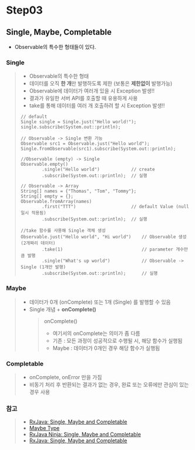 # Step03

## Single, Maybe, Completable
- Observable의 특수한 형태들이 있다.

### Single
> - Observable의 특수한 형태
> - 데이터를 오직 **한 개**만 발행하도록 제한 (보통은 **제한없이** 발행가능)
> - Observable에 데이터가 여러개 있을 시 Exception 발생!!
> - 결과가 유일한 서버 API를 호출할 때 유용하게 사용
> - take를 통해 데이터를 여러 개 호출하려 할 시 Exception 발생!!
> 
> <pre><code>// default
> Single<String> single = Single.just("Hello world!");
> single.subscribe(System.out::println);
> 
> // Observable -> Single 변환 가능
> Observable<String> src1 = Observable.just("Hello world");
> Single.fromObservable(src1).subscribe(System.out::println); 
> 
> //Observable (empty) -> Single
> Observable.empty()
>         .single("Hello world")            // create
>         .subscribe(System.out::println);  // 실행
> 
> // Observable -> Array
> String[] names = {"Thomas", "Tom", "Tommy"};
> String[] empty = {};
> Observable.fromArray(names)
>         .first("TTT")                     // default Value (null 일시 적용됨)
>         .subscribe(System.out::println);  // 실행
> 
> //take 함수를 사용해 Single 객체 생성
> Observable.just("Hello world", "Hi world")    // Observable 생성 (2개짜리 데이터)
>         .take(1)                              // parameter 개수만큼 발행
>         .single("What's up world")            // Observable -> Single (1개만 발행)
>         .subscribe(System.out::println);      // 실행</code></pre>

### Maybe
> - 데이터가 0개 (onComplete) 또는 1개 (Single) 를 발행할 수 있음
> - Single 개념 + **onComplete()**
>   > onComplete()  
>   > - 여기서의 onComplete는 의미가 좀 다름
>   > - 기존 : 모든 과정이 성공적으로 수행될 시, 해당 함수가 실행됨
>   > - Maybe : 데이터가 0개인 경우 해당 함수가 실행됨

### Completable
> - onComplete, onError 만을 가짐
> - 비동기 처리 후 반환되는 결과가 없는 경우, 완료 또는 오류에만 관심이 있는 경우 사용

### 참고
> - [RxJava: Single, Maybe and Completable](https://android.jlelse.eu/rxjava-single-maybe-and-completable-8686db42bac8)
> - [Maybe Type](https://www.baeldung.com/rxjava-maybe)
> - [RxJava Ninja: Single, Maybe and Completable](https://medium.com/tompee/rxjava-ninja-single-maybe-and-completable-b5907dddc5e4)
> - [RxJava: Single, Maybe and Completable](https://android.jlelse.eu/rxjava-single-maybe-and-completable-8686db42bac8)

